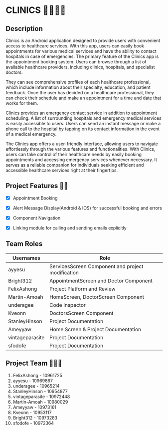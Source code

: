 # CLINICS 👨‍⚕️🧑‍⚕️

## Description
Clinics is an Android application designed to provide users with convenient access to healthcare services. With this app, users can easily book appointments for various medical services and have the ability to contact hospitals in case of emergencies. The primary feature of the Clinics app is the appointment booking system. Users can browse through a list of available healthcare providers, including clinics, hospitals, and specialist doctors.

They can see comprehensive profiles of each healthcare professional, which include information about their specialty, education, and patient feedback. Once the user has decided on a healthcare professional, they can check their schedule and make an appointment for a time and date that works for them.

Clinics provides an emergency contact service in addition to appointment scheduling. A list of surrounding hospitals and emergency medical services is easily accessible to users. Users can send an instant message or make a phone call to the hospital by tapping on its contact information in the event of a medical emergency.

The Clinics app offers a user-friendly interface, allowing users to navigate effortlessly through the various features and functionalities. With Clinics, users can take control of their healthcare needs by easily booking appointments and accessing emergency services whenever necessary. It serves as a reliable companion for individuals seeking efficient and accessible healthcare services right at their fingertips.



## Project Features 🔧🔗
- [x] Appointment Booking
- [x] Alert Message Display(Android & IOS) for successful booking and errors
- [x] Component Navigation
- [x] Linking module for calling and sending emails explicitly

  
## Team Roles
| Usernames     | Role                                                |
|---------------|-----------------------------------------------------|
| ayyesu        | ServicesScreen Component and project modification   |
| Bright312     | AppointmentScreen and Doctor Component              |
| FelixAshong   | Project Platform and Review                         |
| Martin-Amoah  | HomeScreen, DoctorScreen Component                  |
| underagee     | Code Inspector                                      | 
| Kveonn        | DoctorsScreen Component                             |
| StanleyHinson | Project Documentation                               |
| Ameyyaw       | Home Screen & Project Documentation                 |
| vintageparasite | Project Documentation                             |
| sfodofe       | Project Documentation                               |

## Project Team 👨‍👧‍👦

1. FelixAshong - 10961725
2. ayyesu - 10969867
3. underagee - 10965214
4. StanleyHinson - 10954877
5. vintageparasite - 10972448
6. Martin-Amoah - 10980029
7. Ameyyaw - 10973161
8. Kveonn - 10953117
9. Bright312 - 10973283
10. sfodofe - 10972364

















